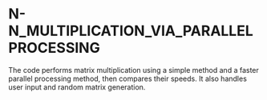 # N-N_MULTIPLICATION_VIA_PARALLELPROCESSING
The code performs matrix multiplication using a simple method and a faster parallel processing method, then compares their speeds. It also handles user input and random matrix generation.
